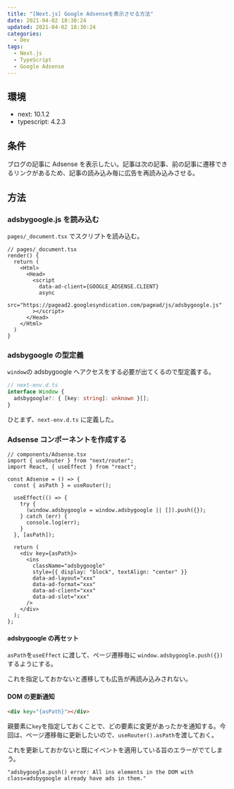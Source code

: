 ```yaml
---
title: "[Next.js] Google Adsenseを表示させる方法"
date: 2021-04-02 18:30:24
updated: 2021-04-02 18:30:24
categories:
  - Dev
tags:
  - Next.js
  - TypeScript
  - Google Adsense
---
```


## 環境

- next: 10.1.2
- typescript: 4.2.3

## 条件

ブログの記事に Adsense を表示したい。記事は次の記事、前の記事に遷移できるリンクがあるため、記事の読み込み毎に広告を再読み込みさせる。

## 方法

### adsbygoogle.js を読み込む

`pages/_document.tsx` でスクリプトを読み込む。

```tsx
// pages/_document.tsx
render() {
  return (
    <Html>
      <Head>
        <script
          data-ad-client={GOOGLE_ADSENSE.CLIENT}
          async
          src="https://pagead2.googlesyndication.com/pagead/js/adsbygoogle.js"
        ></script>
      </Head>
    </Html>
  )
}
```

### adsbygoogle の型定義

`window`の adsbygoogle へアクセスをする必要が出てくるので型定義する。

```ts
// next-env.d.ts
interface Window {
  adsbygoogle?: { [key: string]: unknown }[];
}
```

ひとまず、`next-env.d.ts` に定義した。

### Adsense コンポーネントを作成する

```tsx
// components/Adsense.tsx
import { useRouter } from "next/router";
import React, { useEffect } from "react";

const Adsense = () => {
  const { asPath } = useRouter();

  useEffect(() => {
    try {
      (window.adsbygoogle = window.adsbygoogle || []).push({});
    } catch (err) {
      console.log(err);
    }
  }, [asPath]);

  return (
    <div key={asPath}>
      <ins
        className="adsbygoogle"
        style={{ display: "block", textAlign: "center" }}
        data-ad-layout="xxx"
        data-ad-format="xxx"
        data-ad-client="xxx"
        data-ad-slot="xxx"
      />
    </div>
  );
};
```

#### adsbygoogle の再セット

`asPath`を`useEffect` に渡して、ページ遷移毎に `window.adsbygoogle.push({})` するようにする。

これを指定しておかないと遷移しても広告が再読み込みされない。

#### DOM の更新通知

```html
<div key="{asPath}"></div>
```

親要素に`key`を指定しておくことで、どの要素に変更があったかを通知する。今回は、ページ遷移毎に更新したいので、`useRouter().asPath`を渡しておく。

これを更新しておかないと既にイベントを適用している旨のエラーがでてしまう。

```
"adsbygoogle.push() error: All ins elements in the DOM with class=adsbygoogle already have ads in them."
```
